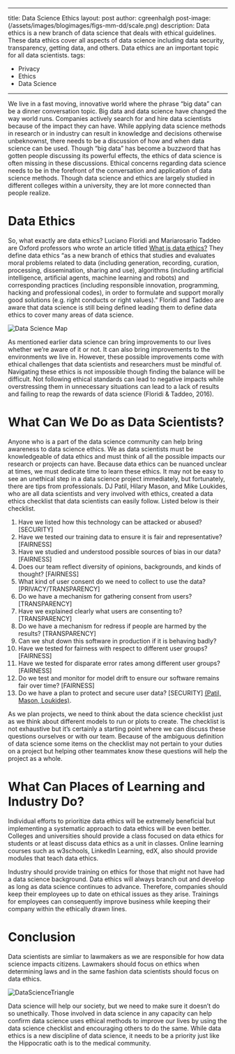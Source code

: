 
---
title: Data Science Ethics
layout: post
author: cgreenhalgh
post-image: (/assets/images/blogimages/figs-mm-dd/scale.png)
description: Data ethics is a new branch of data science that deals with ethical guidelines. These data ethics cover all aspects of data science including data security, transparency, getting data, and others. Data ethics are an important topic for all data scientists. 
tags:
- Privacy
- Ethics
- Data Science
---

We live in a fast moving, innovative world where the phrase “big data” can be a dinner conversation topic. Big data and data science have changed the way world runs. Companies actively search for and hire data scientists because of the impact they can have. While applying data science methods in research or in industry can result in knowledge and decisions otherwise unbeknownst, there needs to be a discussion of how and when data science can be used. Though “big data” has become a buzzword that has gotten people discussing its powerful effects, the ethics of data science is often missing in these discussions. Ethical concerns regarding data science needs to be in the forefront of the conversation and application of data science methods. Though data science and ethics are largely studied in different colleges within a university, they are lot more connected than people realize. 
# Data Ethics
So, what exactly are data ethics? Luciano Floridi and Mariarosario Taddeo are Oxford professors who wrote an article titled [What is data ethics?](https://royalsocietypublishing.org/doi/10.1098/rsta.2016.0360) They define data ethics “as a new branch of ethics that studies and evaluates moral problems related to data (including generation, recording, curation, processing, dissemination, sharing and use), algorithms (including artificial intelligence, artificial agents, machine learning and robots) and corresponding practices (including responsible innovation, programming, hacking and professional codes), in order to formulate and support morally good solutions (e.g. right conducts or right values).” Floridi and Taddeo are aware that data science is still being defined leading them to define data ethics to cover many areas of data science. 

![Data Science Map](/assets/images/blogimages/figs-mm-dd/DataEthicsMap.jpg) 

As mentioned earlier data science can bring improvements to our lives whether we’re aware of it or not. It can also bring improvements to the environments we live in. However, these possible improvements come with ethical challenges that data scientists and researchers must be mindful of. Navigating these ethics is not impossible though finding the balance will be difficult. Not following ethical standards can lead to negative impacts while overstressing them in unnecessary situations can lead to a lack of results and failing to reap the rewards of data science (Floridi & Taddeo, 2016).
# What Can We Do as Data Scientists?
Anyone who is a part of the data science community can help bring awareness to data science ethics. We as data scientists must be knowledgeable of data ethics and must think of all the possible impacts our research or projects can have. Because data ethics can be nuanced unclear at times, we must dedicate time to learn these ethics. It may not be easy to see an unethical step in a data science project immediately, but fortunately, there are tips from professionals. DJ Patil, Hilary Mason, and Mike Loukides, who are all data scientists and very involved with ethics, created a data ethics checklist that data scientists can easily follow. Listed below is their checklist.
1. Have we listed how this technology can be attacked or abused? [SECURITY]
2. Have we tested our training data to ensure it is fair and representative? [FAIRNESS]
3. Have we studied and understood possible sources of bias in our data? [FAIRNESS]
4. Does our team reflect diversity of opinions, backgrounds, and kinds of thought? [FAIRNESS] 
5. What kind of user consent do we need to collect to use the data? [PRIVACY/TRANSPARENCY] 
6. Do we have a mechanism for gathering consent from users? [TRANSPARENCY]
7. Have we explained clearly what users are consenting to? [TRANSPARENCY]
8. Do we have a mechanism for redress if people are harmed by the results? [TRANSPARENCY] 
9. Can we shut down this software in production if it is behaving badly?
10. Have we tested for fairness with respect to different user groups? [FAIRNESS]
11. Have we tested for disparate error rates among different user groups? [FAIRNESS]
12. Do we test and monitor for model drift to ensure our software remains fair over time? [FAIRNESS]
13. Do we have a plan to protect and secure user data? [SECURITY]
[(Patil, Mason, Loukides)](https://www.oreilly.com/radar/of-oaths-and-checklists/). 

As we plan projects, we need to think about the data science checklist just as we think about different models to run or plots to create. The checklist is not exhaustive but it’s certainly a starting point where we can discuss these questions ourselves or with our team. Because of the ambiguous definition of data science some items on the checklist may not pertain to your duties on a project but helping other teammates know these questions will help the project as a whole.    

# What Can Places of Learning and Industry Do?
Individual efforts to prioritize data ethics will be extremely beneficial but implementing a systematic approach to data ethics will be even better. Colleges and universities should provide a class focused on data ethics for students or at least discuss data ethics as a unit in classes. Online learning courses such as w3schools, LinkedIn Learning, edX, also should provide modules that teach data ethics. 

Industry should provide training on ethics for those that might not have had a data science background. Data ethics will always branch out and develop as long as data science continues to advance. Therefore, companies should keep their employees up to date on ethical issues as they arise. Trainings for employees can consequently improve business while keeping their company within the ethically drawn lines. 
# Conclusion
Data scientists are simliar to lawmakers as we are responsible for how data science impacts citizens. Lawmakers should focus on ethics when determining laws and in the same fashion data scientists should focus on data ethics.  

![DataScienceTriangle](/assets/images/blogimages/figs-mm-dd/DataCitizensTriangle.jpg)

Data science will help our society, but we need to make sure it doesn’t do so unethically. Those involved in data science in any capacity can help confirm data science uses ethical methods to improve our lives by using the data science checklist and encouraging others to do the same. While data ethics is a new discipline of data science, it needs to be a priority just like the Hippocratic oath is to the medical community. 
